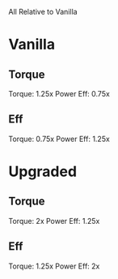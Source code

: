 All Relative to Vanilla

# Vanilla
## Torque
Torque: 1.25x
Power Eff: 0.75x

## Eff
Torque: 0.75x
Power Eff: 1.25x

# Upgraded
## Torque
Torque: 2x
Power Eff: 1.25x

## Eff
Torque: 1.25x
Power Eff: 2x